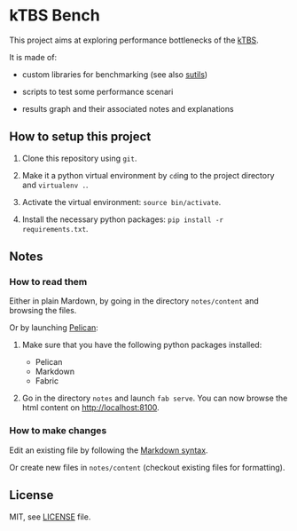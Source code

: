 kTBS Bench
==========

This project aims at exploring performance bottlenecks of the [kTBS](http://liris.cnrs.fr/sbt-dev/ktbs).

It is made of:

- custom libraries for benchmarking (see also [sutils](https://github.com/vincent-octo/sutils))

- scripts to test some performance scenari

- results graph and their associated notes and explanations


How to setup this project
-------------------------
  1. Clone this repository using `git`.

  2. Make it a python virtual environment by `cd`ing to the project directory
     and `virtualenv .`.

  3. Activate the virtual environment: `source bin/activate`.

  4. Install the necessary python packages: `pip install -r requirements.txt`.


Notes
-----

### How to read them
Either in plain Mardown, by going in the directory `notes/content` and browsing the files.

Or by launching [Pelican](http://blog.getpelican.com/):

1. Make sure that you have the following python packages installed:
    - Pelican
    - Markdown
    - Fabric

2. Go in the directory `notes` and launch `fab serve`.
   You can now browse the html content on [http://localhost:8100]().

### How to make changes
Edit an existing file by following the [Markdown syntax](http://daringfireball.net/projects/markdown/syntax).

Or create new files in `notes/content` (checkout existing files for formatting).

License
-------
MIT, see [LICENSE](/LICENSE) file.
